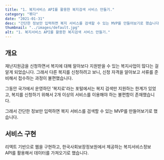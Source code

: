 ```yaml
---
title: "1. 복지서비스 API를 활용한 복지검색 서비스 만들기."
category: "볶다"
date: "2021-01-31"
desc: "간단한 정보만 입력하면 복지 서비스를 검색할 수 있는 MVP를 만들어보기로 했습니다."
thumbnail: "../images/default.jpg"
alt: "1. 복지서비스 API를 활용한 복지검색 서비스 만들기."
---
```


## 개요

재난지원금을 신청하면서 복지에 대해 알아보다 지원받을 수 있는 복지사업이 많다는 걸 알게 되었습니다. 그래서 다른 복지를 신청하려고 보니, 신청 자격을 알아보고 서류를 준비해서 접수하는 과정이 불편했습니다.

그동안 국가에서 운영하던 '복지로'라는 포털에서는 복지 검색만 지원하는 한계가 있었고, 복지를 신청하기 위해서 2개 이상의 서비스를 이용해야 하는 불편함이 존재했습니다.

그래서 간단한 정보만 입력하면 복지 서비스를 검색할 수 있는 MVP를 만들어보기로 했습니다.

## 서비스 구현

리액트 기반으로 웹을 구현하고, 한국사회보장정보원에서 제공하는 복지서비스정보 API를 활용해서 데이터를 가져오기로 했습니다.
